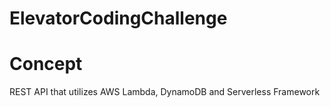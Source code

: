 # ElevatorCodingChallenge
<h1>Concept</h1>
REST API that utilizes AWS Lambda, DynamoDB and Serverless Framework


